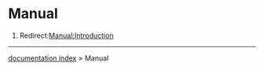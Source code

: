 # Manual
1.  Redirect:[Manual:Introduction](Manual_Introduction.md)

---
[documentation index](../README.md) > Manual
